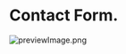 # Contact Form.

![previewImage.png](https://cdn.hashnode.com/res/hashnode/image/upload/v1645200095063/_rfueRAORR.png)
